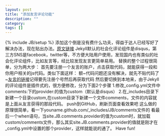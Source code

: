 ```yaml
---
layout: post
title: "添加友言评论功能"
description: ""
category: 
tags: []
---
```

{% include JB/setup %}
添加这个倒是没有费什么功夫，得益于达人已经写好了解决办法，现在贴出办法。<a href="http://joeyio.com/jekyll/2013/04/13/how-to-use-uyan-in-Jekyll/" target="_blank">原文链接</a>
Jekyll默认的社会化评论组件是disqus，第三方SNS是facebook，twitter等，不方便大陆用户使用，发现国内也有类似的社会化评论组件，比如友言等，经比较发现友言更简单易用。
替换的整个过程很简单，分为两大步： 首先要注册一个友言的账户，点击获取代码，就能获得一段和你用户相关的js代码。类似下面这样：
额~代码问题还没有解决，就先不贴代码了~<a href="http://www.uyan.cc/" target="_blank">友言的链接</a>记得要先注册个号然后再获取代码
然后要切换到本地来，由于Jekyll的评论组件是插件式的，很方便修改，分为下面2个步骤
1.修改_config.yml文件中comments:下的provider:的值为custom（默认是disqus）
2.在_includes目录下新建一个目录custom,在custom目录下新建一个文件comments，文件的内容就是上面从友言获得的那段代码。
push到GitHub，刷新页面查看效果吧
这么做的原理很简单，看一下youname.github.com/_includes/JB/comments文件的 看最后一个when语句，当site.JB.comments.provider的值为custom时，就加载custom/comments文件，那么其实site.JB.comments.provider的值就是刚才在_config.yml中设置的那个provider，这样就能说的通了。
Have fun!